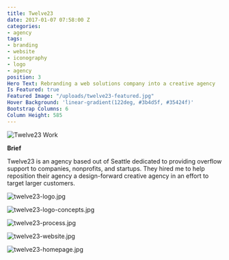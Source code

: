 ```yaml
---
title: Twelve23
date: 2017-01-07 07:58:00 Z
categories:
- agency
tags:
- branding
- website
- iconography
- logo
- agency
position: 3
Hero Text: Rebranding a web solutions company into a creative agency
Is Featured: true
Featured Image: "/uploads/twelve23-featured.jpg"
Hover Background: 'linear-gradient(122deg, #3b4d5f, #35424f)'
Bootstrap Columns: 6
Column Height: 585
---
```


![Twelve23 Work](/uploads/twelve23-work.jpg)

**Brief**

Twelve23 is an agency based out of Seattle dedicated to providing overflow support to companies, nonprofits, and startups. They hired me to help reposition their agency a design-forward creative agency in an effort to target larger customers.

![twelve23-logo.jpg](/uploads/twelve23-logo.jpg)

![twelve23-logo-concepts.jpg](/uploads/twelve23-logo-concepts.jpg)

![twelve23-process.jpg](/uploads/twelve23-process.jpg)

![twelve23-website.jpg](/uploads/twelve23-website.jpg)

![twelve23-homepage.jpg](/uploads/twelve23-homepage.jpg)
